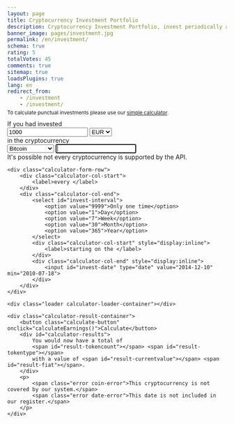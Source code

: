 ```yaml
---
layout: page
title: Cryptocurrency Investment Portfolio 
description: Cryptocurrency Investment Portfolio, invest periodically and calcualte your earnings
banner_image: pages/investment.jpg
permalink: /en/investment/
schema: true
rating: 5
totalVotes: 45
comments: true
sitemap: true
loadsPlugins: true
lang: en
redirect_from:
    - /investment
    - /investment/
---
```


<div style="margin-bottom: 10px">
    <div style="margin-top:-25px">
        <small>To calculate punctual investments please use our <a href="/calculator">simple calculator</a>.</small>
    </div>
</div>
<div class="calculator-block" style="margin-bottom: 20px">
    <div class="calculator-form-row">
        <div class="calculator-col-start">
            <label>If you had invested</label>
        </div>
        <div class="calculator-col-end">
            <input id="invest-quantity" type="number" value="1000">
            <select id="invest-fiat">
                <option>EUR</option>
                <option>USD</option>
            </select>
        </div>
    </div>
    <div class="calculator-form-row">
        <div class="calculator-col-start">
            <label>in the cryptocurrency</label>
        </div>
        <div class="calculator-col-end">
			<select id="invest-currency" onchange="updateInputMinDate()">
				<option value="BTC"  min="2010-07-18">Bitcoin</option>
				<option value="ETH"  min="2015-08-08" disabled>Ethereum</option>
				<option value="LTC"  min="2013-09-15" disabled>Litecoin</option>
                <option value="IOT"  min="2017-06-14" disabled>IOTA</option>
				<option value="XMR"  min="2015-01-27" disabled>Monero</option>
				<option value="DASH" min="2014-02-04" disabled>Dash</option>
				<option value="XRP"  min="2015-01-30" disabled>Ripple</option>
				<option class="editable" disabled>Other crypto...</option>
			</select>
            <input width="150" class="calculator-othercoins" autofocus />
        </div>
    </div>
    <div class="calculator-othercoins"><span>It's possible not every cryptocurrency is supported by the API.</span></div>

    <div class="calculator-form-row">
        <div class="calculator-col-start">
            <label>every </label>
        </div>
        <div class="calculator-col-end">
            <select id="invest-interval">
                <option value="9999">Only one time</option>
                <option value="1">Day</option>
                <option value="7">Week</option>
                <option value="30">Month</option>
                <option value="365">Year</option>
            </select>
            <div class="calculator-col-start" style="display:inline">
                <label>starting on the </label>
            </div>
            <div class="calculator-col-end" style="display:inline">
                <input id="invest-date" type="date" value="2014-12-10" min="2010-07-18">
            </div>
        </div>
    </div>

    <div class="loader calculator-loader-container"></div>
    
    <div class="calculator-result-container">
        <button class="calculate-button" onclick="calculateEarnings()">Calculate</button>
        <div id="calculator-results">
            You would now have a total of 
            <span id="result-tokencount"></span> <span id="result-tokentype"></span>
            with a value of <span id="result-currentvalue"></span> <span id="result-fiat"></span>.
        </div>
        <p>
            <span class="error coin-error">This cryptocurrency is not covered by our system.</span>
            <span class="error date-error">This date is not included in our register.</span>
        </p>
    </div>
</div>

<table id="investment-table" class="display" width="100%"></table>

<div class="ad-space">
    <!-- Calculator Banner -->
    <ins class="adsbygoogle"
         style="display:block"
         data-ad-client="ca-pub-1252171391624665"
         data-ad-slot="1002456567"
         data-ad-format="auto"
         data-full-width-responsive="true"></ins>
    <script>
         (adsbygoogle = window.adsbygoogle || []).push({});
    </script>
</div>

<script src="{{ site.baseurl }}/js/plugins.js?{{site.time | date: '%s%N'}}"></script>
<script src="{{ site.baseurl }}/js/lang.js?{{site.time | date: '%s%N'}}"></script>
<script defer src="{{ site.baseurl }}/js/calculator-common.js?{{site.time | date: '%s%N'}}"></script>
<script defer src="{{ site.baseurl }}/js/invest.js?{{site.time | date: '%s%N'}}"></script>

<script type="text/javascript" src="https://cdn.datatables.net/v/dt/dt-1.10.16/datatables.min.js"></script>
<script type="text/javascript" src="https://cdn.datatables.net/plug-ins/1.10.16/api/processing().js"></script>
<script type="text/javascript" src="https://cdn.datatables.net/responsive/2.2.1/js/dataTables.responsive.min.js"></script>
